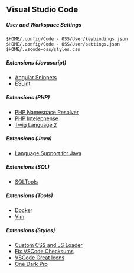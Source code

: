 ## Visual Studio Code

##### User and Workspace Settings

```
$HOME/.config/Code - OSS/User/keybindings.json
$HOME/.config/Code - OSS/User/settings.json
$HOME/.vscode-oss/styles.css
```

##### Extensions (Javascript)

* [Angular Snippets](https://marketplace.visualstudio.com/items?itemName=johnpapa.Angular2)
* [ESLint](https://marketplace.visualstudio.com/items?itemName=dbaeumer.vscode-eslint)

##### Extensions (PHP)

* [PHP Namespace Resolver](https://marketplace.visualstudio.com/items?itemName=MehediDracula.php-namespace-resolver)
* [PHP Intelephense](https://marketplace.visualstudio.com/items?itemName=bmewburn.vscode-intelephense-client)
* [Twig Language 2](https://marketplace.visualstudio.com/items?itemName=mblode.twig-language-2)

##### Extensions (Java)

* [Language Support for Java](https://marketplace.visualstudio.com/items?itemName=redhat.java)

##### Extensions (SQL)

* [SQLTools](https://marketplace.visualstudio.com/items?itemName=mtxr.sqltools)

##### Extensions (Tools)

* [Docker](https://marketplace.visualstudio.com/items?itemName=ms-azuretools.vscode-docker)
* [Vim](https://marketplace.visualstudio.com/items?itemName=vscodevim.vim)

##### Extensions (Styles)

* [Custom CSS and JS Loader](https://marketplace.visualstudio.com/items?itemName=be5invis.vscode-custom-css)
* [Fix VSCode Checksums](https://marketplace.visualstudio.com/items?itemName=lehni.vscode-fix-checksums)
* [VSCode Great Icons](https://marketplace.visualstudio.com/items?itemName=emmanuelbeziat.vscode-great-icons)
* [One Dark Pro](https://marketplace.visualstudio.com/items?itemName=zhuangtongfa.Material-theme)

